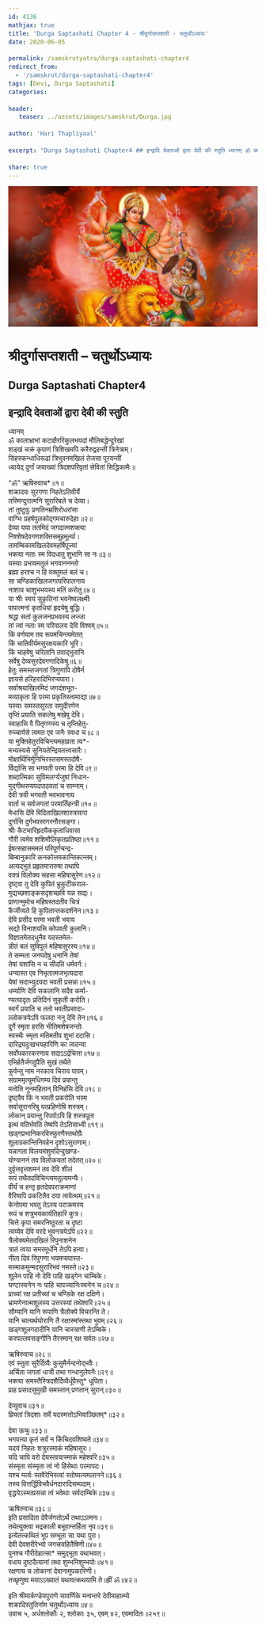 ```yaml
---
id: 4136    
mathjax: true    
title: 'Durga Saptashati Chapter 4 - श्रीदुर्गासप्तशती - चतुर्थोऽध्यायः'    
date: 2020-06-05    

permalink: /samskrutyatra/durga-saptashati-chapter4
redirect_from: 
  - '/samskrut/durga-saptashati-chapter4'
tags: [Devi, Durga Saptashati]    
categories:    
    
header:    
   teaser: ../assets/images/samskrut/Durga.jpg    
    
author: 'Hari Thapliyaal'    
    
excerpt: "Durga Saptashati Chapter4 ## इन्द्रादि देवताओं द्वारा देवी की स्तुति ध्यानम् ॐ कालाभ्राभां कटाक्षैररिकुलभयदां मौलिबद्धेन्दुरेखां शड्‌खं चक्रं कृपाणं त्रिशिखमपि करैरुद्वहन्तीं त्रिनेत्राम्। सिंहस्कन्धाधिरूढां त्रिभुवनमखिलं तेजसा पूरयन्तीं ध्यायेद् दुर्गां जयाख्यां त्रिदशपरिवृतां सेवितां सिद्धिकामैः॥ “ॐ” ऋषिरुवाच*॥१॥ शक्रादयः सुरगणा निहतेऽतिवीर्ये तस्मिन्दुरात्मनि सुरारिबले च"
    
share: true    
---
```

![](../assets/images/samskrut/Durga.jpg)    
    
# श्रीदुर्गासप्तशती – चतुर्थोऽध्यायः    
## Durga Saptashati Chapter4    
    
## इन्द्रादि देवताओं द्वारा देवी की स्तुति    
    
ध्यानम्    
ॐ कालाभ्राभां कटाक्षैररिकुलभयदां मौलिबद्धेन्दुरेखां    
शड्‌खं चक्रं कृपाणं त्रिशिखमपि करैरुद्वहन्तीं त्रिनेत्राम्।    
सिंहस्कन्धाधिरूढां त्रिभुवनमखिलं तेजसा पूरयन्तीं    
ध्यायेद् दुर्गां जयाख्यां त्रिदशपरिवृतां सेवितां सिद्धिकामैः॥    
    
“ॐ” ऋषिरुवाच*॥१॥    
शक्रादयः सुरगणा निहतेऽतिवीर्ये    
तस्मिन्दुरात्मनि सुरारिबले च देव्या।    
तां तुष्टुवुः प्रणतिनम्रशिरोधरांसा    
वाग्भिः प्रहर्षपुलकोद्‌गमचारुदेहाः॥२॥    
देव्या यया ततमिदं जगदात्मशक्त्या    
निश्‍शेषदेवगणशक्तिसमूहमूर्त्या।    
तामम्बिकामखिलदेवमहर्षिपूज्यां    
भक्त्या नताः स्म विदधातु शुभानि सा नः॥३॥    
यस्याः प्रभावमतुलं भगवाननन्तो    
ब्रह्मा हरश्‍च न हि वक्तुमलं बलं च।    
सा चण्डिकाखिलजगत्परिपालनाय    
नाशाय चाशुभभयस्य मतिं करोतु॥४॥    
या श्रीः स्वयं सुकृतिनां भवनेष्वलक्ष्मीः    
पापात्मनां कृतधियां हृदयेषु बुद्धिः।    
श्रद्धा सतां कुलजनप्रभवस्य लज्जा    
तां त्वां नताः स्म परिपालय देवि विश्‍वम्॥५॥    
किं वर्णयाम तव रूपमचिन्त्यमेतत्    
किं चातिवीर्यमसुरक्षयकारि भूरि।    
किं चाहवेषु चरितानि तवाद्भुतानि    
सर्वेषु देव्यसुरदेवगणादिकेषु॥६॥    
हेतुः समस्तजगतां त्रिगुणापि दोषैर्न    
ज्ञायसे हरिहरादिभिरप्यपारा।    
सर्वाश्रयाखिलमिदं जगदंशभूत-    
मव्याकृता हि परमा प्रकृतिस्त्वमाद्या॥७॥    
यस्याः समस्तसुरता समुदीरणेन    
तृप्तिं प्रयाति सकलेषु मखेषु देवि।    
स्वाहासि वै पितृगणस्य च तृप्तिहेतु-    
रुच्चार्यसे त्वमत एव जनैः स्वधा च॥८॥    
या मुक्तिहेतुरविचिन्त्यमहाव्रता त्व*-    
मभ्यस्यसे सुनियतेन्द्रियतत्त्वसारैः।    
मोक्षार्थिभिर्मुनिभिरस्तसमस्तदोषै-    
र्विर्द्यासि सा भगवती परमा हि देवि॥९॥    
शब्दात्मिका सुविमलर्ग्यजुषां निधान-    
मुद्‌गीथरम्यपदपाठवतां च साम्नाम्।    
देवी त्रयी भगवती भवभावनाय    
वार्ता च सर्वजगतां परमार्तिहन्त्री॥१०॥    
मेधासि देवि विदिताखिलशास्त्रसारा    
दुर्गासि दुर्गभवसागरनौरसङ्‌गा।    
श्रीः कैटभारिहृदयैककृताधिवासा    
गौरी त्वमेव शशिमौलिकृतप्रतिष्ठा॥११॥    
ईषत्सहासममलं परिपूर्णचन्द्र-    
बिम्बानुकारि कनकोत्तमकान्तिकान्तम्।    
अत्यद्भुतं प्रहृतमात्तरुषा तथापि    
वक्त्रं विलोक्य सहसा महिषासुरेण॥१२॥    
दृष्ट्‌वा तु देवि कुपितं भ्रुकुटीकराल-    
मुद्यच्छशाङ्‌कसदृशच्छवि यन्न सद्यः।    
प्राणान्मुमोच महिषस्तदतीव चित्रं    
कैर्जीव्यते हि कुपितान्तकदर्शनेन॥१३॥    
देवि प्रसीद परमा भवती भवाय    
सद्यो विनाशयसि कोपवती कुलानि।    
विज्ञातमेतदधुनैव यदस्तमेत-    
न्नीतं बलं सुविपुलं महिषासुरस्य॥१४॥    
ते सम्मता जनपदेषु धनानि तेषां    
तेषां यशांसि न च सीदति धर्मवर्गः।    
धन्यास्त एव निभृतात्मजभृत्यदारा    
येषां सदाभ्युदयदा भवती प्रसन्ना॥१५॥    
धर्म्याणि देवि सकलानि सदैव कर्मा-    
ण्यत्यादृतः प्रतिदिनं सुकृती करोति।    
स्वर्गं प्रयाति च ततो भवतीप्रसादा-    
ल्लोकत्रयेऽपि फलदा ननु देवि तेन॥१६॥    
दुर्गे स्मृता हरसि भीतिमशेषजन्तोः    
स्वस्थैः स्मृता मतिमतीव शुभां ददासि।    
दारिद्र्यदुःखभयहारिणि का त्वदन्या    
सर्वोपकारकरणाय सदाऽऽर्द्रचित्ता॥१७॥    
एभिर्हतैर्जगदुपैति सुखं तथैते    
कुर्वन्तु नाम नरकाय चिराय पापम्।    
संग्राममृत्युमधिगम्य दिवं प्रयान्तु    
मत्वेति नूनमहितान् विनिहंसि देवि॥१८॥    
दृष्ट्‌वैव किं न भवती प्रकरोति भस्म    
सर्वासुरानरिषु यत्प्रहिणोषि शस्त्रम्।    
लोकान् प्रयान्तु रिपवोऽपि हि शस्त्रपूता    
इत्थं मतिर्भवति तेष्वपि तेऽतिसाध्वी॥१९॥    
खड्‌गप्रभानिकरविस्फुरणैस्तथोग्रैः    
शूलाग्रकान्तिनिवहेन दृशोऽसुराणाम्।    
यन्नागता विलयमंशुमदिन्दुखण्ड-    
योग्याननं तव विलोकयतां तदेतत्॥२०॥    
दुर्वृत्तवृत्तशमनं तव देवि शीलं    
रूपं तथैतदविचिन्त्यमतुल्यमन्यैः।    
वीर्यं च हन्तृ हृतदेवपराक्रमाणां    
वैरिष्वपि प्रकटितैव दया त्वयेत्थम्॥२१॥    
केनोपमा भवतु तेऽस्य पराक्रमस्य    
रूपं च शत्रुभयकार्यतिहारि कुत्र।    
चित्ते कृपा समरनिष्ठुरता च दृष्टा    
त्वय्येव देवि वरदे भुवनत्रयेऽपि॥२२॥    
त्रैलोक्यमेतदखिलं रिपुनाशनेन    
त्रातं त्वया समरमूर्धनि तेऽपि हत्वा।    
नीता दिवं रिपुगणा भयमप्यपास्त-    
मस्माकमुन्मदसुरारिभवं नमस्ते॥२३॥    
शूलेन पाहि नो देवि पाहि खड्‌गेन चाम्बिके।    
घण्टास्वनेन नः पाहि चापज्यानिःस्वनेन च॥२४॥    
प्राच्यां रक्ष प्रतीच्यां च चण्डिके रक्ष दक्षिणे।    
भ्रामणेनात्मशूलस्य उत्तरस्यां तथेश्वरि॥२५॥    
सौम्यानि यानि रूपाणि त्रैलोक्ये विचरन्ति ते।    
यानि चात्यर्थघोराणि तै रक्षास्मांस्तथा भुवम्॥२६॥    
खड्‌गशूलगदादीनि यानि चास्त्राणी तेऽम्बिके।    
करपल्लवसङ्‌गीनि तैरस्मान् रक्ष सर्वतः॥२७॥    
    
ऋषिरुवाच॥२८॥    
एवं स्तुता सुरैर्दिव्यैः कुसुमैर्नन्दनोद्भवैः।    
अर्चिता जगतां धात्री तथा गन्धानुलेपनैः॥२९॥    
भक्त्या समस्तैस्त्रिदशैर्दिव्यैर्धूपैस्तु* धूपिता।    
प्राह प्रसादसुमुखी समस्तान् प्रणतान् सुरान्॥३०॥    
    
देव्युवाच॥३१॥    
व्रियतां त्रिदशाः सर्वे यदस्मत्तोऽभिवाञ्छितम्*॥३२॥    
    
देवा ऊचुः॥३३॥    
भगवत्या कृतं सर्वं न किंचिदवशिष्यते॥३४॥    
यदयं निहतः शत्रुरस्माकं महिषासुरः।    
यदि चापि वरो देयस्त्वयास्माकं महेश्‍वरि॥३५॥    
संस्मृता संस्मृता त्वं नो हिंसेथाः परमापदः।    
यश्‍च मर्त्यः स्तवैरेभिस्त्वां स्तोष्यत्यमलानने॥३६॥    
तस्य वित्तर्द्धिविभवैर्धनदारादिसम्पदाम्।    
वृद्धयेऽस्मत्प्रसन्ना त्वं भवेथाः सर्वदाम्बिके॥३७॥    
    
ऋषिरुवाच॥३८॥    
इति प्रसादिता देवैर्जगतोऽर्थे तथाऽऽत्मनः।    
तथेत्युक्त्वा भद्रकाली बभूवान्तर्हिता नृप॥३९॥    
इत्येतत्कथितं भूप सम्भूता सा यथा पुरा।    
देवी देवशरीरेभ्यो जगत्त्रयहितैषिणी॥४०॥    
पुनश्‍च गौरीदेहात्सा* समुद्भूता यथाभवत्।    
वधाय दुष्टदैत्यानां तथा शुम्भनिशुम्भयोः॥४१॥    
रक्षणाय च लोकानां देवानामुपकारिणी।    
तच्छृणुष्व मयाऽऽख्यातं यथावत्कथयामि ते॥ह्रीं ॐ॥४२॥    
    
इति श्रीमार्कण्डेयपुराणे सावर्णिके मन्वन्तरे देवीमाहात्म्ये    
शक्रादिस्तुतिर्नाम चतुर्थोऽध्यायः॥४॥    
उवाच ५, अर्धश्‍लोकौः २, श्‍लोकाः ३५, एवम् ४२, एवमादितः॥२५९॥    
    

